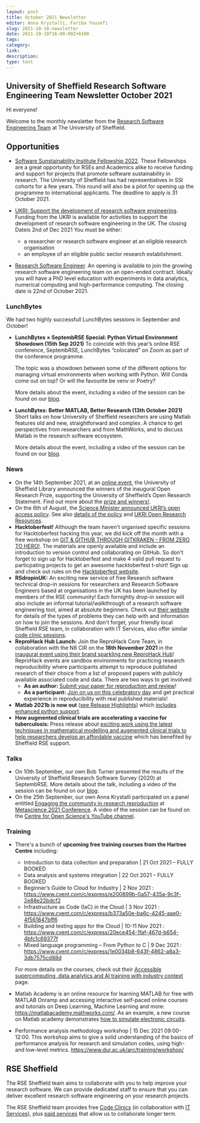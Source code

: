 ```yaml
---
layout: post
title: October 2021 Newsletter
editor: Anna Krystalli, Fariba Yousefi
slug: 2021-10-18-newsletter
date: 2021-10-18T16:00:00Z+0100
tags:
category:
link:
description:
type: text
---
```


## University of Sheffield Research Software Engineering Team Newsletter October 2021

Hi everyone!

Welcome to the monthly newsletter from the [Research Software Engineering Team](https://rse.shef.ac.uk/) at The University of Sheffield.

## Opportunities

- [Software Sunstainability Institute Fellowship 2022](https://software.ac.uk/blog/2021-09-09-applications-ssi-fellowship-programme-2022-now-open). These Fellowships are a great opportunity for RSEs and Academics alike to receive funding and support for projects that promote software sustainability in research. The University of Sheffield has had representiatives in SSI cohorts for a few years. This round will also be a pilot for opening up the programme to international applicants. The deadline to apply is 31 October 2021. 

- [UKRI: Support the development of research software engineering](https://www.ukri.org/opportunity/support-the-development-of-research-software-engineering/?utm_medium=email&utm_source=govdelivery). Funding from the UKRI is available for activities to support the development of research software engineering in the UK. The closing Dateis 2nd of Dec 2021
You must be either:
  - a researcher or research software engineer at an eligible research organisation
  - an employee of an eligible public sector research establishment.

- [Research Software Engineer](https://www.jobs.ac.uk/job/CJK740/research-software-engineer). An opening is available to join the growing research software engineering team on an open-ended contract. Ideally you will have a PhD level education with experiments in data analytics, numerical computing and high-performance computing. The closing date is 22nd of October 2021.


### LunchBytes

We had two highly successfull LunchBytes sessions in September and October!

- **LunchBytes × SeptembRSE Special: Python Virtual Environment Showdown (15th Sep 2021)** 
  To coincide with this year’s online RSE conference, SeptembRSE, LunchBytes “colocated” on Zoom as part of the conference programme. 

  The topic was a showdown between some of the different options for managing virtual environments when working with Python. Will Conda come out on top? Or will the favourite be venv or Poetry?

  More details about the event, including a video of the session can be found on our [blog](https://rse.shef.ac.uk/events/lunchbytes-2021-09-15.html).

- **LunchBytes: Better MATLAB, Better Research (13th October 2021)** 
  Short talks on how University of Sheffield researchers are using Matlab features old and new, straightforward and complex. A chance to get perspectives from researchers and from MathWorks, and to discuss Matlab in the research software ecosystem.

  More details about the event, including a video of the session can be found on our [blog](https://rse.shef.ac.uk/events/lunchbytes-2021-10-13.html).


### News

- On the 14th September 2021, at an [online event](https://www.eventbrite.co.uk/e/celebration-of-open-research-at-the-university-of-sheffield-tickets-163679197887), the University of Sheffield Library announced the winners of the inaugural Open Research Prize, supporting the University of Sheffield’s Open Research Statement. Find out more about the [prize and winners!](http://librarysupport.group.shef.ac.uk/libraryblog/2021/08/04/the-university-of-sheffield-open-research-prize-2021/).
- On the 6th of August, the [Science Minister announced UKRI’s open access policy](https://www.gov.uk/government/speeches/science-minister-announces-ukris-open-access-policy). See also [details of the policy](https://www.ukri.org/publications/research-councils-policy-on-open-access/) and [UKRI Open Research Resources](https://www.ukri.org/publications/research-councils-policy-on-open-access/).
- **Hacktoberfest!** Although the team haven't organised specific sessions for Hacktoberfest hacking this year, we did kick off the month with a free workshop on [GIT & GITHUB THROUGH GITKRAKEN - FROM ZERO TO HERO!](https://srse-git-github-zero2hero.netlify.app/). The materials are openly available and include an introduction to version control and collaborating on GitHub. So don't forget to sign up for Hacktoberfest and make 4 valid pull request to particpating projects to get an awesome hacktoberfest t-shirt! Sign up and check out rules on the [Hacktoberfest website](https://hacktoberfest.digitalocean.com/).
- **RSdropinUK:** An exciting new service of free Research software technical drop-in sessions for researchers and Research Software Engineers based at organisations in the UK has been launched by members of the RSE community! Each fornightly drop-in session will also include an informal tutorial/walkthrough of a research software engineering tool, aimed at absolute beginners. Check out [their website](https://rsdropin.github.io/RSdropinUK/) for details of the types of problems they can help with and information on how to join the sessions. And don't forget, your friendly local Sheffield RSE team, in collaboration with IT Services, also offer similar [code clinic sessions](https://rse.shef.ac.uk/support/code-clinic/).
- **ReproHack Hub Launch:** Join the ReproHack Core Team, in collaboration with the N8 CIR on the **18th November 2021** in the [inaugural event using their brand sparkling new ReproHack Hub](https://bit.ly/reprohack-hub-launch)! ReproHack events are sandbox environments for practicing research reproducibility where participants attempt to reproduce published research of their choice from a list of proposed papers with publicly available associated code and data. There are two ways to get involved:
    - **As an author:** [Submit your paper for reproduction and review](https://www.reprohack.org/paper/)!
    - **As a participant:** [Join on us on this celebratory day](https://bit.ly/reprohack-hub-launch) and get practical experience in reproducibility with real published materials!
- **Matlab 2021b is now out** ([see Release Highlights](https://uk.mathworks.com/products/new_products/latest_features.html)) which [includes enhanced python support](https://uk.mathworks.com/help/matlab/ref/pyrun.html?searchHighlight=pyrun&s_tid=srchtitle).
- **How augmented clinical trials are accelerating a vaccine for tuberculosis:** Press release about [exciting work using the latest techniques in mathematical modelling and augmented clinical trials to help researchers develop an affordable vaccine](https://www.sheffield.ac.uk/maths/news/how-augmented-clinical-trials-are-accelerating-vaccine-tuberculosis) which has benefited by Sheffield RSE support.


### Talks
- On 10th September, our own Bob Turner presented the results of the University of Sheffield Research Software Survey (2020) at SeptembRSE.   More details about the talk, including a video of the session can be found on our [blog](https://rse.shef.ac.uk/blog/2021-09-10-bob-septrse/).
- On the 25th September, our own Anna Krystalli participated on a panel entitled [Engaging the community in research reproduction](https://metascience2021.org/events/engaging-the-community-in-research-reproduction/)  at [Metascience 2021 Conference](https://metascience2021.org/). A video of the session can be found on the [Centre for Open Science's YouTube channel](https://www.youtube.com/watch?v=nUWFYSF_l9k&t=1s).


### Training 

- There's a bunch of **upcoming free training courses from the Hartree Centre** including:
  - Introduction to data collection and preparation | 21 Oct 2021 – FULLY BOOKED
  - Data analysis and systems integration | 22 Oct 2021  – FULLY BOOKED
  - Beginner’s Guide to Cloud for Industry | 2 Nov 2021 : https://www.cvent.com/c/express/e200899b-0a57-435a-9c3f-2e88e22bdcf2
  - Infrastructure as Code (IaC) in the Cloud | 3 Nov 2021 : https://www.cvent.com/c/express/b373a50e-ba6c-4245-aae0-4f561847bff6
  - Building and testing apps for the Cloud | 10-11 Nov 2021 : https://www.cvent.com/c/express/20ece454-1faf-467d-b654-4bfc1c69377f
  - Mixed language programming – From Python to C | 9 Dec 2021 : https://www.cvent.com/c/express/1e0034b8-643f-4862-a8a3-3db7575cd88d

  For more details on the courses, check out their [Accessible supercomputing​, data analytics and AI training with industry context](https://www.hartree.stfc.ac.uk/Pages/Explain.aspx?utm_source=Twitter&utm_medium=social&utm_campaign=Orlo) page.
- Matlab Academy is an online resource for learning MATLAB for free with MATLAB Onramp and accessing interactive self-paced online courses and tutorials on Deep Learning, Machine Learning and more: https://matlabacademy.mathworks.com/. As an example, a new course on Matlab academy demonstrates [how to simulate electronic circuits](https://matlabacademy.mathworks.com/details/circuit-simulation-onramp/circuits).
- Performance analysis methodology workshop | 15 Dec 2021 09:00-12:00. This workshop aims to give a solid understanding of the basics of performance analysis for research and simulation codes, using high- and low-level metrics.
https://www.dur.ac.uk/arc/training/workshop/

## RSE Sheffield

The RSE Sheffield team aims to collaborate with you to help improve your research software.
We can provide dedicated staff to ensure that you can deliver excellent research software engineering on your research projects.

The RSE Sheffield team provides free [Code Clinics][CCs] (in collaboration with [IT Services][its-res-it]), plus
[paid services][rse-service] that allow us to collaborate longer term.

[CCs]: https://rse.shef.ac.uk/support/code-clinic/
[EPCC]: https://www.epcc.ed.ac.uk/
[its-res-it]: https://www.sheffield.ac.uk/it-services/research/
[its-workshops]: https://www.sheffield.ac.uk/it-services/research/one-day-sessions
[rse-service]: https://rse.shef.ac.uk/service/
[rses-mail-list]: https://groups.google.com/a/sheffield.ac.uk/forum/#!forum/rse-group
[rses]: https://rse.shef.ac.uk/
